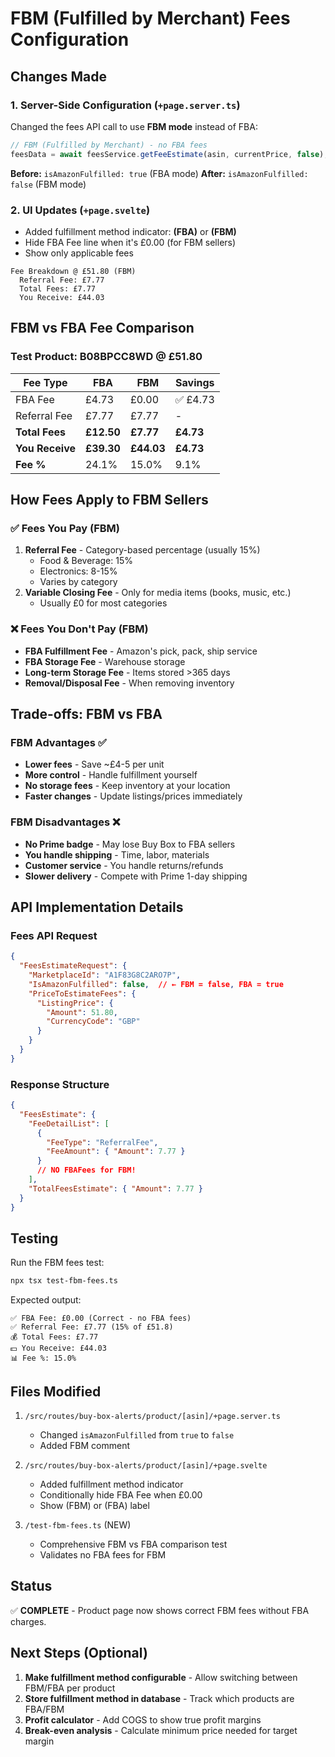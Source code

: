 # FBM (Fulfilled by Merchant) Fees Configuration

## Changes Made

### 1. Server-Side Configuration (`+page.server.ts`)
Changed the fees API call to use **FBM mode** instead of FBA:

```typescript
// FBM (Fulfilled by Merchant) - no FBA fees
feesData = await feesService.getFeeEstimate(asin, currentPrice, false);
```

**Before:** `isAmazonFulfilled: true` (FBA mode)
**After:** `isAmazonFulfilled: false` (FBM mode)

### 2. UI Updates (`+page.svelte`)
- Added fulfillment method indicator: **(FBA)** or **(FBM)**
- Hide FBA Fee line when it's £0.00 (for FBM sellers)
- Show only applicable fees

```svelte
Fee Breakdown @ £51.80 (FBM)
  Referral Fee: £7.77
  Total Fees: £7.77
  You Receive: £44.03
```

## FBM vs FBA Fee Comparison

### Test Product: B08BPCC8WD @ £51.80

| Fee Type | FBA | FBM | Savings |
|----------|-----|-----|---------|
| FBA Fee | £4.73 | £0.00 | ✅ £4.73 |
| Referral Fee | £7.77 | £7.77 | - |
| **Total Fees** | **£12.50** | **£7.77** | **£4.73** |
| **You Receive** | **£39.30** | **£44.03** | **£4.73** |
| **Fee %** | 24.1% | 15.0% | 9.1% |

## How Fees Apply to FBM Sellers

### ✅ Fees You Pay (FBM)
1. **Referral Fee** - Category-based percentage (usually 15%)
   - Food & Beverage: 15%
   - Electronics: 8-15%
   - Varies by category
2. **Variable Closing Fee** - Only for media items (books, music, etc.)
   - Usually £0 for most categories

### ❌ Fees You Don't Pay (FBM)
- **FBA Fulfillment Fee** - Amazon's pick, pack, ship service
- **FBA Storage Fee** - Warehouse storage
- **Long-term Storage Fee** - Items stored >365 days
- **Removal/Disposal Fee** - When removing inventory

## Trade-offs: FBM vs FBA

### FBM Advantages ✅
- **Lower fees** - Save ~£4-5 per unit
- **More control** - Handle fulfillment yourself
- **No storage fees** - Keep inventory at your location
- **Faster changes** - Update listings/prices immediately

### FBM Disadvantages ❌
- **No Prime badge** - May lose Buy Box to FBA sellers
- **You handle shipping** - Time, labor, materials
- **Customer service** - You handle returns/refunds
- **Slower delivery** - Compete with Prime 1-day shipping

## API Implementation Details

### Fees API Request
```json
{
  "FeesEstimateRequest": {
    "MarketplaceId": "A1F83G8C2ARO7P",
    "IsAmazonFulfilled": false,  // ← FBM = false, FBA = true
    "PriceToEstimateFees": {
      "ListingPrice": {
        "Amount": 51.80,
        "CurrencyCode": "GBP"
      }
    }
  }
}
```

### Response Structure
```json
{
  "FeesEstimate": {
    "FeeDetailList": [
      {
        "FeeType": "ReferralFee",
        "FeeAmount": { "Amount": 7.77 }
      }
      // NO FBAFees for FBM!
    ],
    "TotalFeesEstimate": { "Amount": 7.77 }
  }
}
```

## Testing

Run the FBM fees test:
```bash
npx tsx test-fbm-fees.ts
```

Expected output:
```
✅ FBA Fee: £0.00 (Correct - no FBA fees)
✅ Referral Fee: £7.77 (15% of £51.8)
💰 Total Fees: £7.77
💵 You Receive: £44.03
📊 Fee %: 15.0%
```

## Files Modified

1. `/src/routes/buy-box-alerts/product/[asin]/+page.server.ts`
   - Changed `isAmazonFulfilled` from `true` to `false`
   - Added FBM comment

2. `/src/routes/buy-box-alerts/product/[asin]/+page.svelte`
   - Added fulfillment method indicator
   - Conditionally hide FBA Fee when £0.00
   - Show (FBM) or (FBA) label

3. `/test-fbm-fees.ts` (NEW)
   - Comprehensive FBM vs FBA comparison test
   - Validates no FBA fees for FBM

## Status

✅ **COMPLETE** - Product page now shows correct FBM fees without FBA charges.

## Next Steps (Optional)

1. **Make fulfillment method configurable** - Allow switching between FBM/FBA per product
2. **Store fulfillment method in database** - Track which products are FBA/FBM
3. **Profit calculator** - Add COGS to show true profit margins
4. **Break-even analysis** - Calculate minimum price needed for target margin
